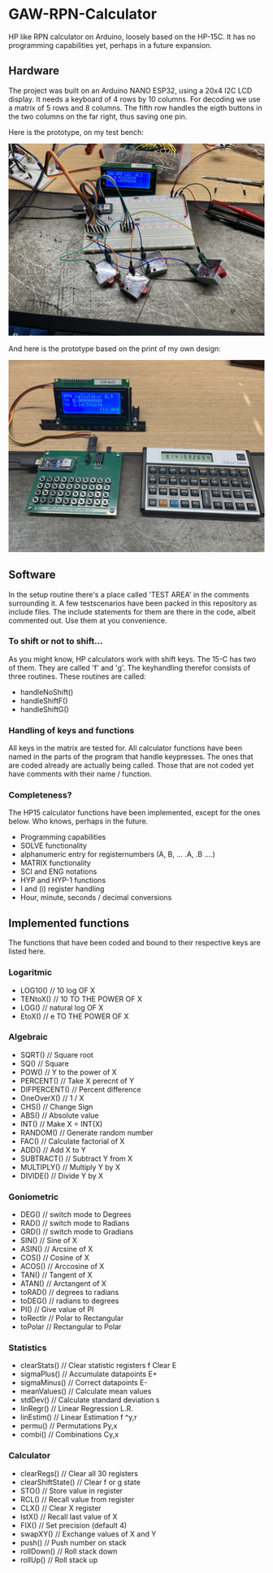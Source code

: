 # GAW-RPN-Calculator
 HP like RPN calculator on Arduino, loosely based on the HP-15C. 
 It has no programming capabilities yet, perhaps in a future expansion.


## Hardware
 The project was built on an Arduino NANO ESP32, using a 20x4 I2C LCD display. 
 It needs a keyboard of 4 rows by 10 columns. For decoding we use a matrix of 5 rows and 8 columns. 
 The fifth row handles the eigth buttons in the two columns on the far right, thus saving one pin.

 Here is the prototype, on my test bench:

 <img src="./gfx/GAW-RPN-Calculator-pic01.jpg" width="600">

 And here is the prototype based on the print of my own design:

 <img src="./gfx/Prototype1.0.jpg" width="600">


## Software
 In the setup routine there's a place called 'TEST AREA' in the comments surrounding it.
 A few testscenarios have been packed in this repository as include files.
 The include statements for them are there in the code, albeit commented out.
 Use them at you convenience.

### To shift or not to shift...
 As you might know, HP calculators work with shift keys. The 15-C has two of them.
 They are called 'f' and 'g'. The keyhandling therefor consists of three routines.
 These routines are called:
 - handleNoShift()
 - handleShiftF()
 - handleShiftG()

### Handling of keys and functions
 All keys in the matrix are tested for.
 All calculator functions have been named in the parts of the program that handle keypresses. 
 The ones that are coded already are actually being called.
 Those that are not coded yet have comments with their name / function.

### Completeness?
 The HP15 calculator functions have been implemented, except for the ones below.
 Who knows, perhaps in the future.
- Programming capabilities
- SOLVE functionality
- alphanumeric entry for registernumbers (A, B, ... .A, .B ....)
- MATRIX functionality
- SCI and ENG notations
- HYP and HYP-1 functions
- I and (i) register handling
- Hour, minute, seconds / decimal conversions

## Implemented functions
 The functions that have been coded and bound to their respective keys are listed here.

### Logaritmic

- LOG10()         // 10 log OF X
- TENtoX()        // 10 TO THE POWER OF X
- LOG()           // natural log OF X
- EtoX()          // e TO THE POWER OF X

### Algebraic

- SQRT()          // Square root
- SQ()            // Square
- POW()           // Y to the power of X
- PERCENT()       // Take X perecnt of Y
- DIFPERCENT()    // Percent difference
- OneOverX()      // 1 / X
- CHS()           // Change Sign
- ABS()           // Absolute value
- INT()           // Make X = INT(X)
- RANDOM()        // Generate random number
- FAC()           // Calculate factorial of X
- ADD()           // Add X to Y
- SUBTRACT()      // Subtract Y from X
- MULTIPLY()      // Multiply Y by X
- DIVIDE()        // Divide Y by X

### Goniometric

- DEG()           // switch mode to Degrees
- RAD()           // switch mode to Radians
- GRD()           // switch mode to Gradians
- SIN()           // Sine of X
- ASIN()          // Arcsine of X
- COS()           // Cosine of X
- ACOS()          // Arccosine of X
- TAN()           // Tangent of X
- ATAN()          // Arctangent of X
- toRAD()         // degrees to radians
- toDEG()         // radians to degrees
- PI()		        // Give value of PI
- toRectlr        // Polar to Rectangular
- toPolar         // Rectangular to Polar

### Statistics

- clearStats()    // Clear statistic registers f Clear E
- sigmaPlus()     // Accumulate datapoints E+
- sigmaMinus()    // Correct datapoints E-
- meanValues()    // Calculate mean values
- stdDev()        // Calculate standard deviation s
- linRegr()       // Linear Regression L.R.
- linEstim()      // Linear Estimation f ^y,r
- permu()         // Permutations Py,x
- combi()         // Combinations Cy,x

### Calculator

- clearRegs()     // Clear all 30 registers
- clearShiftState() // Clear f or g state
- STO()           // Store value in register
- RCL()           // Recall value from register
- CLX()           // Clear X register
- lstX()          // Recall last value of X
- FIX()           // Set precision (default 4)
- swapXY()        // Exchange values of X and Y
- push()          // Push number on stack
- rollDown()      // Roll stack down
- rollUp()        // Roll stack up

